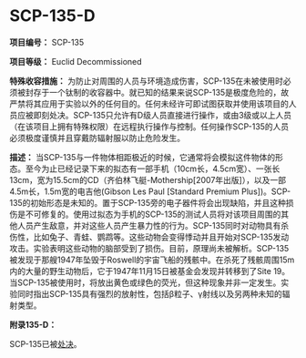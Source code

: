 # SCP-135-D
                        

**项目编号：** SCP-135

**项目等级：** Euclid Decommissioned

**特殊收容措施：** 为防止对周围的人员与环境造成伤害，SCP-135在未被使用时必须被封存于一个钛制的收容器中。就已知的结果来说SCP-135是极度危险的，故严禁将其应用于实验以外的任何目的。任何未经许可即试图获取并使用该项目的人员应被即刻处决。SCP-135只允许有D级人员直接进行操作，或由3级或以上人员（在该项目上拥有特殊权限）在远程执行操作与控制。任何操作SCP-135的人员必须极度谨慎并且穿戴防辐射服以防止危险发生。

**描述：** 当SCP-135与一件物体相距极近的时候，它通常将会模拟这件物体的形态。至今为止已经记录下来的拟态有一部手机（10cm长，4.5cm宽）、一张长13cm，宽为15.5cm的CD（齐伯林飞艇-Mothership[2007年出版]），以及一部4.5m长，1.5m宽的电吉他(Gibson Les Paul [Standard Premium Plus])。SCP-135的初始形态是未知的。置于SCP-135旁的电子器件将会出现缺陷，并且这种损伤是不可修复的。使用过拟态为手机的SCP-135的测试人员将对该项目周围的其他人员产生敌意，并对这些人员产生暴力性的行为。SCP-135同时对动物具有杀伤性，比如兔子、青蛙、鹦鹉等。这些动物会变得悸动并且开始对SCP-135发动攻击。实验表明这些动物的脑部受到了损伤。目前，原理尚未被解析。SCP-135被发现于那艘1947年坠毁于Roswell的宇宙飞船的残骸中。在杀死了残骸周围15m内的大量的野生动物后，它于1947年11月15日被基金会发现并转移到了Site 19。当SCP-135被使用时，将放出黄色或绿色的荧光，但这种现象并非一定发生。实验同时指出SCP-135具有强烈的放射性，包括β粒子、γ射线以及另两种未知的辐射类型。

**附录135-D：** 

SCP-135已被[处决](//scp-wiki-cn.wikidot.com/iceberg-puts-135-on-ice)。


                    
